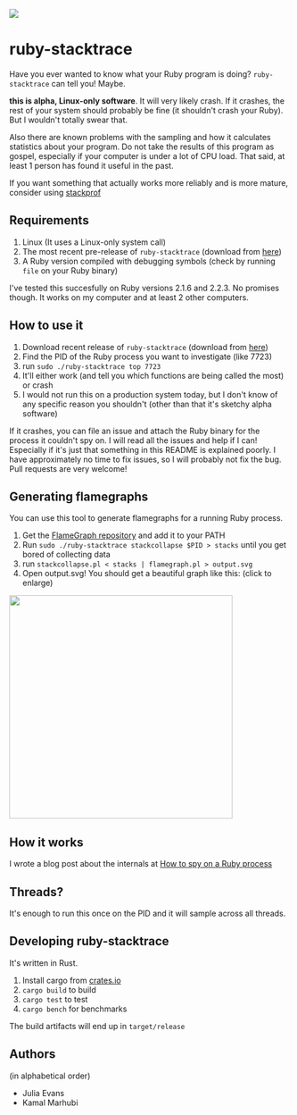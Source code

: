 <a href="https://travis-ci.org/jvns/ruby-stacktrace"><img src="https://travis-ci.org/jvns/ruby-stacktrace.svg"></a>

# ruby-stacktrace

Have you ever wanted to know what your Ruby program is doing?
`ruby-stacktrace` can tell you! Maybe.

**this is alpha, Linux-only software**. It will very likely crash. If it
crashes, the rest of your system should probably be fine (it shouldn't
crash your Ruby). But I wouldn't totally swear that.

Also there are known problems with the sampling and how it calculates
statistics about your program. Do not take the results of this program as gospel, especially if your computer is under a lot of CPU load. That said, at least 1 person has found it useful in the past.

If you want something that actually works more reliably and is more mature, consider using [stackprof](https://github.com/tmm1/stackprof)

## Requirements

1. Linux (It uses a Linux-only system call)
2. The most recent pre-release of `ruby-stacktrace` (download from [here](https://github.com/jvns/ruby-stacktrace/releases))
3. A Ruby version compiled with debugging symbols (check by running
   `file` on your Ruby binary)

I've tested this succesfully on Ruby versions 2.1.6 and 2.2.3. No
promises though. It works on my computer and at least 2 other computers.

## How to use it

1. Download recent release of `ruby-stacktrace` (download from [here](https://github.com/jvns/ruby-stacktrace/releases))
1. Find the PID of the Ruby process you want to investigate (like 7723)
1. run `sudo ./ruby-stacktrace top 7723`
1. It'll either work (and tell you which functions are being called the most)
   or crash
1. I would not run this on a production system today, but I don't know
   of any specific reason you shouldn't (other than that it's sketchy
   alpha software)

If it crashes, you can file an issue and attach the Ruby binary for the
process it couldn't spy on. I will read all the issues and help if I
can! Especially if it's just that something in this README is explained
poorly. I have approximately no time to fix issues, so I will probably
not fix the bug. Pull requests are very welcome!

## Generating flamegraphs

You can use this tool to generate flamegraphs for a running Ruby
process. 

1. Get the [FlameGraph repository](https://github.com/brendangregg/FlameGraph) and add it to your PATH
1. Run `sudo ./ruby-stacktrace stackcollapse $PID > stacks` until you
   get bored of collecting data
1. run `stackcollapse.pl < stacks | flamegraph.pl > output.svg`
1. Open output.svg! You should get a beautiful graph like this: (click
   to enlarge)

<a href="http://jvns.ca/images/sampling.png"><img src="http://jvns.ca/images/sampling.png" width="400px"></a>

## How it works

I wrote a blog post about the internals at [How to spy on a Ruby process](http://jvns.ca/blog/2016/06/12/a-weird-system-call-process-vm-readv/)

## Threads?

It's enough to run this once on the PID and it will sample across all threads.

## Developing ruby-stacktrace

It's written in Rust.

1. Install cargo from [crates.io](https://crates.io/)
1. `cargo build` to build
1. `cargo test` to test
1. `cargo bench` for benchmarks

The build artifacts will end up in `target/release`

## Authors

(in alphabetical order)

* Julia Evans
* Kamal Marhubi

